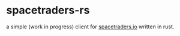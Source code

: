 # spacetraders-rs

a simple (work in progress) client for [spacetraders.io](https://spacetraders.io/) written in rust.

